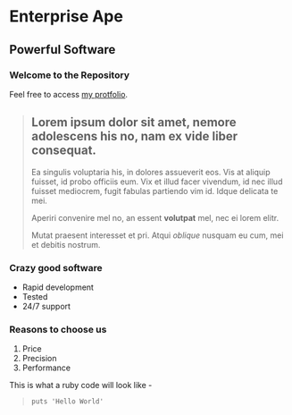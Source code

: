 Enterprise Ape
==============

Powerful Software
------------------

### Welcome to the Repository

Feel free to access [my protfolio](http://www.rorlab.com/).

> ## Lorem ipsum dolor sit amet, nemore adolescens his no, nam ex vide liber consequat.
>
> Ea singulis voluptaria his, in dolores assueverit eos. Vis at aliquip fuisset, id probo officiis eum. Vix et illud facer vivendum, id nec illud fuisset mediocrem, fugit fabulas partiendo vim id. Idque delicata te mei.
>
> Aperiri convenire mel no, an essent **volutpat** mel, nec ei lorem elitr.
>
> Mutat praesent interesset et pri. Atqui *oblique* nusquam eu cum, mei et debitis nostrum. 

### Crazy good software
* Rapid development
* Tested
* 24/7 support

### Reasons to choose us
1. Price
2. Precision
3. Performance

This is what a ruby code will look like -
> `puts 'Hello World'`

